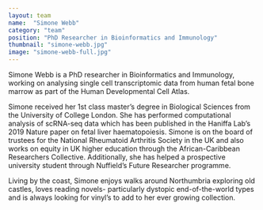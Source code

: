 ```yaml
---
layout: team
name:  "Simone Webb"
category: "team"
position: "PhD Researcher in Bioinformatics and Immunology"
thumbnail: "simone-webb.jpg"
image: "simone-webb-full.jpg"
---
```

Simone Webb is a PhD researcher in Bioinformatics and Immunology, working on analysing single cell transcriptomic data from human fetal bone marrow as part of the Human Developmental Cell Atlas. 

Simone received her 1st class master’s degree in Biological Sciences from the University of College London. She has performed computational analysis of scRNA-seq data which has been published in the Haniffa Lab’s 2019 Nature paper on fetal liver haematopoiesis. Simone is on the board of trustees for the National Rheumatoid Arthritis Society in the UK and also works on equity in UK higher education through the African-Caribbean Researchers Collective. Additionally, she has helped a prospective university student through Nuffield’s Future Researcher programme.

Living by the coast, Simone enjoys walks around Northumbria exploring old castles, loves reading novels- particularly dystopic end-of-the-world types and is always looking for vinyl’s to add to her ever growing collection.